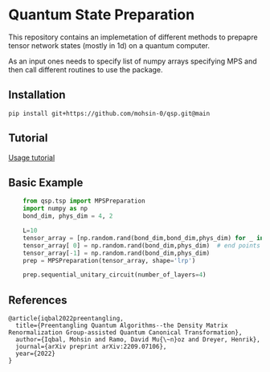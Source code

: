 # Quantum State Preparation

This repository contains an implemetation of different methods to prepapre tensor network states (mostly in 1d) on a quantum computer.

As an input ones needs to specify list of numpy arrays specifying MPS and then call different routines to use the package.

## Installation
```
pip install git+https://github.com/mohsin-0/qsp.git@main
```

## Tutorial
[Usage tutorial](https://github.com/mohsin-0/qsp/blob/main/examples/state_prep_examples.ipynb)


## Basic Example

```python
	from qsp.tsp import MPSPreparation
	import numpy as np
	bond_dim, phys_dim = 4, 2

	L=10
	tensor_array = [np.random.rand(bond_dim,bond_dim,phys_dim) for _ in range(L)]
	tensor_array[ 0] = np.random.rand(bond_dim,phys_dim)  # end points of mps
	tensor_array[-1] = np.random.rand(bond_dim,phys_dim)
	prep = MPSPreparation(tensor_array, shape='lrp')

	prep.sequential_unitary_circuit(number_of_layers=4)
```

## References

```
@article{iqbal2022preentangling,
  title={Preentangling Quantum Algorithms--the Density Matrix Renormalization Group-assisted Quantum Canonical Transformation},
  author={Iqbal, Mohsin and Ramo, David Mu{\~n}oz and Dreyer, Henrik},
  journal={arXiv preprint arXiv:2209.07106},
  year={2022}
}
```
